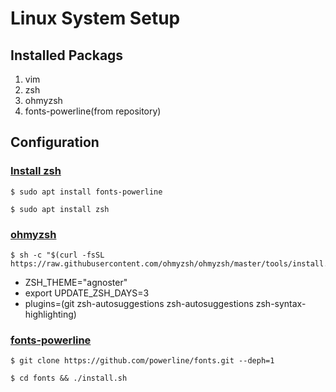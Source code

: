 # Linux System Setup

## Installed Packags
1. vim
1. zsh
1. ohmyzsh
1. fonts-powerline(from repository)

## Configuration
### [Install zsh](https://github.com/ohmyzsh/ohmyzsh/wiki/Installing-ZSH)
   
    $ sudo apt install fonts-powerline 

    $ sudo apt install zsh

### [ohmyzsh](https://github.com/ohmyzsh/ohmyzsh)

    $ sh -c "$(curl -fsSL https://raw.githubusercontent.com/ohmyzsh/ohmyzsh/master/tools/install.sh)"

 * ZSH_THEME="agnoster"
 * export UPDATE_ZSH_DAYS=3 
 * plugins=(git zsh-autosuggestions zsh-autosuggestions zsh-syntax-highlighting)


### [fonts-powerline](https://github.com/powerline/fonts.git)

	$ git clone https://github.com/powerline/fonts.git --deph=1

	$ cd fonts && ./install.sh
